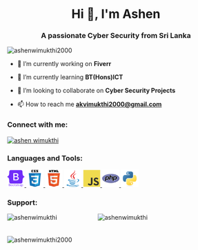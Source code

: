 <h1 align="center">Hi 👋, I'm Ashen</h1>
<h3 align="center">A passionate Cyber Security from Sri Lanka</h3>

<p align="left"> <img src="https://komarev.com/ghpvc/?username=ashenwimukthi2000&label=Profile%20views&color=0e75b6&style=flat" alt="ashenwimukthi2000" /> </p>

- 🔭 I’m currently working on **Fiverr**

- 🌱 I’m currently learning **BT(Hons)ICT**

- 👯 I’m looking to collaborate on **Cyber Security Projects**

- 📫 How to reach me **akvimukthi2000@gmail.com**

<h3 align="left">Connect with me:</h3>
<p align="left">
<a href="https://linkedin.com/in/ashen wimukthi" target="blank"><img align="center" src="https://raw.githubusercontent.com/rahuldkjain/github-profile-readme-generator/master/src/images/icons/Social/linked-in-alt.svg" alt="ashen wimukthi" height="30" width="40" /></a>
</p>

<h3 align="left">Languages and Tools:</h3>
<p align="left"> <a href="https://getbootstrap.com" target="_blank" rel="noreferrer"> <img src="https://raw.githubusercontent.com/devicons/devicon/master/icons/bootstrap/bootstrap-plain-wordmark.svg" alt="bootstrap" width="40" height="40"/> </a> <a href="https://www.w3schools.com/css/" target="_blank" rel="noreferrer"> <img src="https://raw.githubusercontent.com/devicons/devicon/master/icons/css3/css3-original-wordmark.svg" alt="css3" width="40" height="40"/> </a> <a href="https://www.w3.org/html/" target="_blank" rel="noreferrer"> <img src="https://raw.githubusercontent.com/devicons/devicon/master/icons/html5/html5-original-wordmark.svg" alt="html5" width="40" height="40"/> </a> <a href="https://www.java.com" target="_blank" rel="noreferrer"> <img src="https://raw.githubusercontent.com/devicons/devicon/master/icons/java/java-original.svg" alt="java" width="40" height="40"/> </a> <a href="https://developer.mozilla.org/en-US/docs/Web/JavaScript" target="_blank" rel="noreferrer"> <img src="https://raw.githubusercontent.com/devicons/devicon/master/icons/javascript/javascript-original.svg" alt="javascript" width="40" height="40"/> </a> <a href="https://www.php.net" target="_blank" rel="noreferrer"> <img src="https://raw.githubusercontent.com/devicons/devicon/master/icons/php/php-original.svg" alt="php" width="40" height="40"/> </a> <a href="https://www.python.org" target="_blank" rel="noreferrer"> <img src="https://raw.githubusercontent.com/devicons/devicon/master/icons/python/python-original.svg" alt="python" width="40" height="40"/> </a> </p>

<h3 align="left">Support:</h3>
<p><a href="https://www.buymeacoffee.com/ashenwimukthi"> <img align="left" src="https://cdn.buymeacoffee.com/buttons/v2/default-yellow.png" height="50" width="210" alt="ashenwimukthi" /></a><a href="https://ko-fi.com/ashenwimukthi"> <img align="left" src="https://cdn.ko-fi.com/cdn/kofi3.png?v=3" height="50" width="210" alt="ashenwimukthi" /></a></p><br><br>

<p><img align="center" src="https://github-readme-stats.vercel.app/api/top-langs?username=ashenwimukthi2000&show_icons=true&locale=en&layout=compact" alt="ashenwimukthi2000" /></p>
